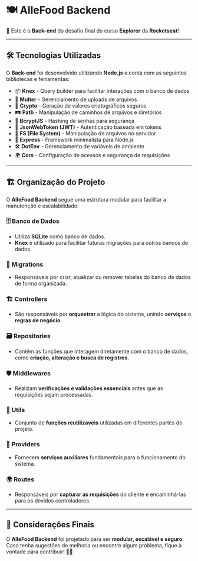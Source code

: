 # 🍽️ AlleFood Backend

🚀 Este é o **Back-end** do desafio final do curso **Explorer** da **Rocketseat**!

---

## 🛠️ Tecnologias Utilizadas
O **Back-end** foi desenvolvido utilizando **Node.js** e conta com as seguintes bibliotecas e ferramentas:

- 📦 **Knex** - Query builder para facilitar interações com o banco de dados
- 📂 **Multer** - Gerenciamento de uploads de arquivos
- 🔐 **Crypto** - Geração de valores criptográficos seguros
- 🛤️ **Path** - Manipulação de caminhos de arquivos e diretórios
- 🔑 **BcryptJS** - Hashing de senhas para segurança
- 🔑 **JsonWebToken (JWT)** - Autenticação baseada em tokens
- 📄 **FS (File System)** - Manipulação de arquivos no servidor
- 🚀 **Express** - Framework minimalista para Node.js
- 🛠️ **DotEnv** - Gerenciamento de variáveis de ambiente
- 🌍 **Cors** - Configuração de acessos e segurança de requisições

---

## 🏗️ Organização do Projeto
O **AlleFood Backend** segue uma estrutura modular para facilitar a manutenção e escalabilidade:

### 🗄️ **Banco de Dados**
- Utiliza **SQLite** como banco de dados.
- **Knex** é utilizado para facilitar futuras migrações para outros bancos de dados.

### 📜 **Migrations**
- Responsáveis por criar, atualizar ou remover tabelas do banco de dados de forma organizada.

### 🏗️ **Controllers**
- São responsáveis por **orquestrar** a lógica do sistema, unindo **serviços** e **regras de negócio**.

### 🗃️ **Repositories**
- Contêm as funções que interagem diretamente com o banco de dados, como **criação, alteração e busca de registros**.

### 🛡️ **Middlewares**
- Realizam **verificações e validações essenciais** antes que as requisições sejam processadas.

### 🔧 **Utils**
- Conjunto de **funções reutilizáveis** utilizadas em diferentes partes do projeto.

### 🔌 **Providers**
- Fornecem **serviços auxiliares** fundamentais para o funcionamento do sistema.

### 🌍 **Routes**
- Responsáveis por **capturar as requisições** do cliente e encaminhá-las para os devidos controladores.

---

## 📌 Considerações Finais
O **AlleFood Backend** foi projetado para ser **modular, escalável e seguro**. Caso tenha sugestões de melhoria ou encontre algum problema, fique à vontade para contribuir! 🚀🔥

